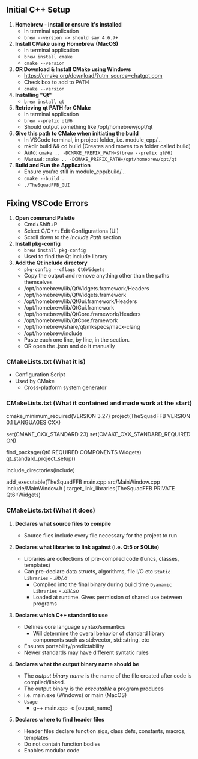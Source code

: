 ## Initial C++ Setup
1. **Homebrew - install or ensure it's installed**
    - In terminal application
    - `brew --version -> should say 4.6.7+`
2. **Install CMake using Homebrew (MacOS)**
    - In terminal application
    - `brew install cmake`
    - `cmake --version`
3. **OR Download & Install CMake using Windows**
    - https://cmake.org/download/?utm_source=chatgpt.com
    - Check box to add to PATH
    - `cmake --version`
4. **Installing "Qt"**
    - `brew install qt`
5. **Retrieving qt PATH for CMake**
    - In terminal application
    - `brew --prefix qt@6`
    - Should output something like /opt/homebrew/opt/qt
6. **Give this path to CMake when initiating the build**
    - In VSCode terminal, in project folder, i.e. module_cpp/...
    - mkdir build && cd build (Creates and moves to a folder called build)
    - Auto: `cmake .. -DCMAKE_PREFIX_PATH=$(brew --prefix qt@6)`
    - Manual: `cmake .. -DCMAKE_PREFIX_PATH=/opt/homebrew/opt/qt`
7. **Build and Run the Application**
    - Ensure you're still in module_cpp/build/...
    - `cmake --build .`
    - `./TheSquadFFB_GUI`

## Fixing VSCode Errors
1. **Open command Palette**
    - Cmd+Shift+P
    - Select C/C++: Edit Configurations (UI)
    - Scroll down to the _Include Path_ section
2. **Install pkg-config**
    - `brew install pkg-config`
    - Used to find the Qt include library
3. **Add the Qt include directory**
    - `pkg-config --cflags Qt6Widgets`
    - Copy the output and remove anything other than the paths themselves
    - /opt/homebrew/lib/QtWidgets.framework/Headers
    - /opt/homebrew/lib/QtWidgets.framework
    - /opt/homebrew/lib/QtGui.framework/Headers
    - /opt/homebrew/lib/QtGui.framework
    - /opt/homebrew/lib/QtCore.framework/Headers
    - /opt/homebrew/lib/QtCore.framework
    - /opt/homebrew/share/qt/mkspecs/macx-clang
    - /opt/homebrew/include
    - Paste each one line, by line, in the section.
    - OR open the .json and do it manually

### CMakeLists.txt (What it is)
- Configuration Script
- Used by CMake
    - Cross-platform system generator

### CMakeLists.txt (What it contained and made work at the start)
cmake_minimum_required(VERSION 3.27)
project(TheSquadFFB VERSION 0.1 LANGUAGES CXX)

set(CMAKE_CXX_STANDARD 23)
set(CMAKE_CXX_STANDARD_REQUIRED ON)

find_package(Qt6 REQUIRED COMPONENTS Widgets)
qt_standard_project_setup()

include_directories(include)

add_executable(TheSquadFFB
    main.cpp
    src/MainWindow.cpp
    include/MainWindow.h
)
target_link_libraries(TheSquadFFB PRIVATE Qt6::Widgets)

### CMakeLists.txt (What it does)
1. **Declares what source files to compile**
    - Source files include every file necessary for the project
      to run
2. **Declares what libraries to link against (i.e. Qt5 or SQLite)**
    - Libraries are collections of pre-compiled code (funcs, classes, templates)
    - Can pre-declare data structs, algorithms, file I/O etc
    `Static Libraries` - _.lib/.a_
        - Compiled into the final binary during build time
    `Dyanamic Libraries` - _.dll/.so_
        - Loaded at runtime. Gives permission of shared use between programs
3. **Declares which C++ standard to use** 
    - Defines core language syntax/semantics
        - Will determine the overal behavior of standard library components
          such as std:vector, std::string, etc
    - Ensures portability/predictability
    - Newer standards may have different syntatic rules

4. **Declares what the output binary name should be**
    - The _output binary name_ is the name of the file created after code
      is compiled/linked. 
    - The output binary is the _executable_ a program produces
    - i.e. main.exe (Windows) or main (MacOS)
    - `Usage`
        - g++ main.cpp -o [output_name]
5. **Declares where to find header files**
    - Header files declare function sigs, class defs, constants, macros, templates
    - Do not contain function bodies
    - Enables modular code